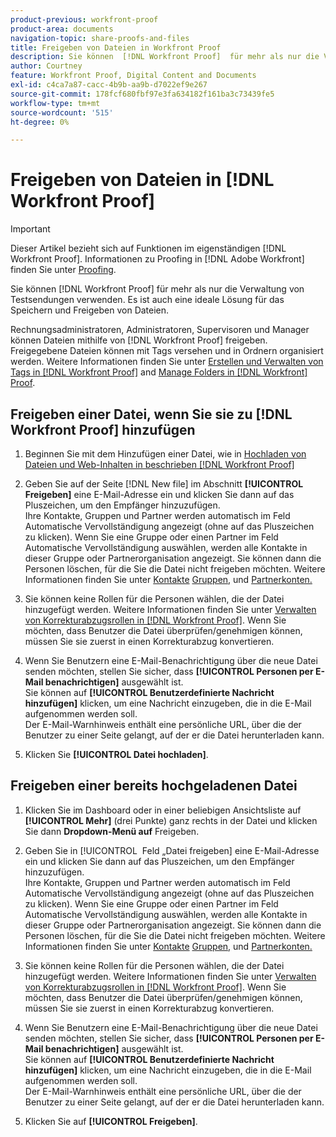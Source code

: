 ```yaml
---
product-previous: workfront-proof
product-area: documents
navigation-topic: share-proofs-and-files
title: Freigeben von Dateien in Workfront Proof
description: Sie können  [!DNL Workfront Proof]  für mehr als nur die Verwaltung von Testsendungen verwenden. Es ist auch eine ideale Lösung für das Speichern und Freigeben von Dateien.
author: Courtney
feature: Workfront Proof, Digital Content and Documents
exl-id: c4ca7a87-cacc-4b9b-aa9b-d7022ef9e267
source-git-commit: 178fcf680fbf97e3fa634182f161ba3c73439fe5
workflow-type: tm+mt
source-wordcount: '515'
ht-degree: 0%

---
```


# Freigeben von Dateien in [!DNL Workfront Proof]

>[!IMPORTANT]
>
>Dieser Artikel bezieht sich auf Funktionen im eigenständigen [!DNL Workfront Proof]. Informationen zu Proofing in [!DNL Adobe Workfront] finden Sie unter [Proofing](../../../review-and-approve-work/proofing/proofing.md).

Sie können [!DNL Workfront Proof] für mehr als nur die Verwaltung von Testsendungen verwenden. Es ist auch eine ideale Lösung für das Speichern und Freigeben von Dateien.

Rechnungsadministratoren, Administratoren, Supervisoren und Manager können Dateien mithilfe von [!DNL Workfront Proof] freigeben. Freigegebene Dateien können mit Tags versehen und in Ordnern organisiert werden. Weitere Informationen finden Sie unter [Erstellen und Verwalten von Tags in [!DNL Workfront Proof]](../../../workfront-proof/wp-work-proofsfiles/organize-your-work/create-and-manage-tags.md) and [Manage Folders in [!DNL Workfront] Proof](../../../workfront-proof/wp-work-proofsfiles/organize-your-work/manage-folders.md).

## Freigeben einer Datei, wenn Sie sie zu [!DNL Workfront Proof] hinzufügen

1. Beginnen Sie mit dem Hinzufügen einer Datei, wie in [Hochladen von Dateien und Web-Inhalten in beschrieben [!DNL Workfront Proof]](../../../workfront-proof/wp-work-proofsfiles/create-proofs-and-files/upload-files-web-content.md)
1. Geben Sie auf der Seite [!DNL New file] im Abschnitt **[!UICONTROL Freigeben]** eine E-Mail-Adresse ein und klicken Sie dann auf das Pluszeichen, um den Empfänger hinzuzufügen.\
   Ihre Kontakte, Gruppen und Partner werden automatisch im Feld Automatische Vervollständigung angezeigt (ohne auf das Pluszeichen zu klicken). Wenn Sie eine Gruppe oder einen Partner im Feld Automatische Vervollständigung auswählen, werden alle Kontakte in dieser Gruppe oder Partnerorganisation angezeigt. Sie können dann die Personen löschen, für die Sie die Datei nicht freigeben möchten. Weitere Informationen finden Sie unter [Kontakte](https://support.workfront.com/hc/en-us/sections/115000920808-Contacts) [Gruppen,](https://support.workfront.com/hc/en-us/sections/115000920828-Groups) und [Partnerkonten.](https://support.workfront.com/hc/en-us/sections/115000912107-Partner-accounts)

1. Sie können keine Rollen für die Personen wählen, die der Datei hinzugefügt werden. Weitere Informationen finden Sie unter [Verwalten von Korrekturabzugsrollen in [!DNL Workfront Proof]](../../../workfront-proof/wp-work-proofsfiles/share-proofs-and-files/manage-proof-roles.md). Wenn Sie möchten, dass Benutzer die Datei überprüfen/genehmigen können, müssen Sie sie zuerst in einen Korrekturabzug konvertieren.
1. Wenn Sie Benutzern eine E-Mail-Benachrichtigung über die neue Datei senden möchten, stellen Sie sicher, dass **[!UICONTROL Personen per E-Mail benachrichtigen]** ausgewählt ist.\
   Sie können auf **[!UICONTROL Benutzerdefinierte Nachricht hinzufügen]** klicken, um eine Nachricht einzugeben, die in die E-Mail aufgenommen werden soll.\
   Der E-Mail-Warnhinweis enthält eine persönliche URL, über die der Benutzer zu einer Seite gelangt, auf der er die Datei herunterladen kann.

1. Klicken Sie **[!UICONTROL Datei hochladen]**.

## Freigeben einer bereits hochgeladenen Datei

1. Klicken Sie im Dashboard oder in einer beliebigen Ansichtsliste auf **[!UICONTROL Mehr]** (drei Punkte) ganz rechts in der Datei und klicken Sie dann **Dropdown-Menü auf** Freigeben.

1. Geben Sie in [!UICONTROL &#x200B; Feld „Datei freigeben] eine E-Mail-Adresse ein und klicken Sie dann auf das Pluszeichen, um den Empfänger hinzuzufügen.\
   Ihre Kontakte, Gruppen und Partner werden automatisch im Feld Automatische Vervollständigung angezeigt (ohne auf das Pluszeichen zu klicken). Wenn Sie eine Gruppe oder einen Partner im Feld Automatische Vervollständigung auswählen, werden alle Kontakte in dieser Gruppe oder Partnerorganisation angezeigt. Sie können dann die Personen löschen, für die Sie die Datei nicht freigeben möchten. Weitere Informationen finden Sie unter [Kontakte](https://support.workfront.com/hc/en-us/sections/115000920808-Contacts) [Gruppen,](https://support.workfront.com/hc/en-us/sections/115000920828-Groups) und [Partnerkonten.](https://support.workfront.com/hc/en-us/sections/115000912107-Partner-accounts)

1. Sie können keine Rollen für die Personen wählen, die der Datei hinzugefügt werden. Weitere Informationen finden Sie unter [Verwalten von Korrekturabzugsrollen in [!DNL Workfront Proof]](../../../workfront-proof/wp-work-proofsfiles/share-proofs-and-files/manage-proof-roles.md). Wenn Sie möchten, dass Benutzer die Datei überprüfen/genehmigen können, müssen Sie sie zuerst in einen Korrekturabzug konvertieren.
1. Wenn Sie Benutzern eine E-Mail-Benachrichtigung über die neue Datei senden möchten, stellen Sie sicher, dass **[!UICONTROL Personen per E-Mail benachrichtigen]** ausgewählt ist.\
   Sie können auf **[!UICONTROL Benutzerdefinierte Nachricht hinzufügen]** klicken, um eine Nachricht einzugeben, die in die E-Mail aufgenommen werden soll.\
   Der E-Mail-Warnhinweis enthält eine persönliche URL, über die der Benutzer zu einer Seite gelangt, auf der er die Datei herunterladen kann.

1. Klicken Sie auf **[!UICONTROL Freigeben]**.
